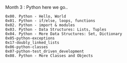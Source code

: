 Month 3 : Python here we go..

	0x00. Python - Hello, World
	0x01. Python - if/else, loops, functions
	0x02. Python - import & modules
	0x03. Python - Data Structures: Lists, Tuples
	0x04. Python - More Data Structures: Set, Dictionary
	0x05-python-exceptions
	0x17-doubly_linked_lists
	0x06-python-classes
	0x07-python-test_driven_development
	0x08. Python - More Classes and Objects
